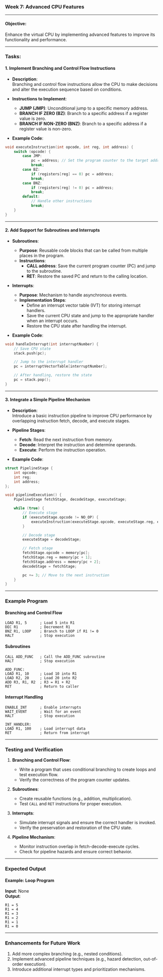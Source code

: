 ### Week 7: Advanced CPU Features

---

#### **Objective**:  
Enhance the virtual CPU by implementing advanced features to improve its functionality and performance.

---

### **Tasks**:

#### **1. Implement Branching and Control Flow Instructions**

- **Description**:  
Branching and control flow instructions allow the CPU to make decisions and alter the execution sequence based on conditions.  

- **Instructions to Implement**:  
  - **JUMP (JMP)**: Unconditional jump to a specific memory address.
  - **BRANCH IF ZERO (BZ)**: Branch to a specific address if a register value is zero.
  - **BRANCH IF NON-ZERO (BNZ)**: Branch to a specific address if a register value is non-zero.

- **Example Code**:
```cpp
void executeInstruction(int opcode, int reg, int address) {
    switch (opcode) {
        case JMP:
            pc = address; // Set the program counter to the target address
            break;
        case BZ:
            if (registers[reg] == 0) pc = address;
            break;
        case BNZ:
            if (registers[reg] != 0) pc = address;
            break;
        default:
            // Handle other instructions
            break;
    }
}
```

---

#### **2. Add Support for Subroutines and Interrupts**

- **Subroutines**:  
  - **Purpose**: Reusable code blocks that can be called from multiple places in the program.
  - **Instructions**: 
    - **CALL address**: Save the current program counter (PC) and jump to the subroutine.
    - **RET**: Restore the saved PC and return to the calling location.

- **Interrupts**:  
  - **Purpose**: Mechanism to handle asynchronous events.
  - **Implementation Steps**:
    - Define an interrupt vector table (IVT) for storing interrupt handlers.
    - Save the current CPU state and jump to the appropriate handler when an interrupt occurs.
    - Restore the CPU state after handling the interrupt.

- **Example Code**:
```cpp
void handleInterrupt(int interruptNumber) {
    // Save CPU state
    stack.push(pc);

    // Jump to the interrupt handler
    pc = interruptVectorTable[interruptNumber];

    // After handling, restore the state
    pc = stack.pop();
}
```

---

#### **3. Integrate a Simple Pipeline Mechanism**

- **Description**:  
Introduce a basic instruction pipeline to improve CPU performance by overlapping instruction fetch, decode, and execute stages.

- **Pipeline Stages**:  
  - **Fetch**: Read the next instruction from memory.
  - **Decode**: Interpret the instruction and determine operands.
  - **Execute**: Perform the instruction operation.

- **Example Code**:
```cpp
struct PipelineStage {
    int opcode;
    int reg;
    int address;
};

void pipelineExecution() {
    PipelineStage fetchStage, decodeStage, executeStage;

    while (true) {
        // Execute stage
        if (executeStage.opcode != NO_OP) {
            executeInstruction(executeStage.opcode, executeStage.reg, executeStage.address);
        }

        // Decode stage
        executeStage = decodeStage;

        // Fetch stage
        fetchStage.opcode = memory[pc];
        fetchStage.reg = memory[pc + 1];
        fetchStage.address = memory[pc + 2];
        decodeStage = fetchStage;

        pc += 3; // Move to the next instruction
    }
}
```

---

### **Example Program**

#### **Branching and Control Flow**  
```assembly
LOAD R1, 5      ; Load 5 into R1
DEC R1          ; Decrement R1
BNZ R1, LOOP    ; Branch to LOOP if R1 != 0
HALT            ; Stop execution
```

#### **Subroutines**  
```assembly
CALL ADD_FUNC   ; Call the ADD_FUNC subroutine
HALT            ; Stop execution

ADD_FUNC:
LOAD R1, 10     ; Load 10 into R1
LOAD R2, 20     ; Load 20 into R2
ADD R3, R1, R2  ; R3 = R1 + R2
RET             ; Return to caller
```

#### **Interrupt Handling**  
```assembly
ENABLE_INT      ; Enable interrupts
WAIT_EVENT      ; Wait for an event
HALT            ; Stop execution

INT_HANDLER:
LOAD R1, 100    ; Load interrupt data
RET             ; Return from interrupt
```

---

### **Testing and Verification**

1. **Branching and Control Flow**:
   - Write a program that uses conditional branching to create loops and test execution flow.
   - Verify the correctness of the program counter updates.

2. **Subroutines**:
   - Create reusable functions (e.g., addition, multiplication).
   - Test `CALL` and `RET` instructions for proper execution.

3. **Interrupts**:
   - Simulate interrupt signals and ensure the correct handler is invoked.
   - Verify the preservation and restoration of the CPU state.

4. **Pipeline Mechanism**:
   - Monitor instruction overlap in fetch-decode-execute cycles.
   - Check for pipeline hazards and ensure correct behavior.

---

### **Expected Output**

#### Example: Loop Program
**Input**: None  
**Output**:
```
R1 = 5
R1 = 4
R1 = 3
R1 = 2
R1 = 1
R1 = 0
```

---

### **Enhancements for Future Work**
1. Add more complex branching (e.g., nested conditions).
2. Implement advanced pipeline techniques (e.g., hazard detection, out-of-order execution).
3. Introduce additional interrupt types and prioritization mechanisms.